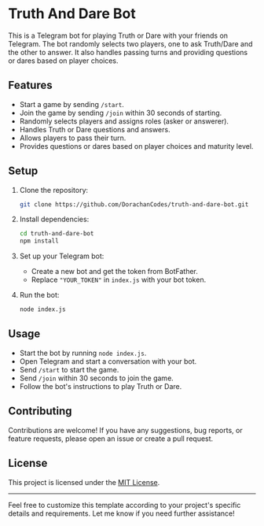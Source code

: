 # Truth And Dare Bot

This is a Telegram bot for playing Truth or Dare with your friends on Telegram. The bot randomly selects two players, one to ask Truth/Dare and the other to answer. It also handles passing turns and providing questions or dares based on player choices.

## Features

- Start a game by sending `/start`.
- Join the game by sending `/join` within 30 seconds of starting.
- Randomly selects players and assigns roles (asker or answerer).
- Handles Truth or Dare questions and answers.
- Allows players to pass their turn.
- Provides questions or dares based on player choices and maturity level.

## Setup

1. Clone the repository:

    ```bash
    git clone https://github.com/DorachanCodes/truth-and-dare-bot.git
    ```

2. Install dependencies:

    ```bash
    cd truth-and-dare-bot
    npm install
    ```

3. Set up your Telegram bot:

    - Create a new bot and get the token from BotFather.
    - Replace `"YOUR_TOKEN"` in `index.js` with your bot token.

4. Run the bot:

    ```bash
    node index.js
    ```

## Usage

- Start the bot by running `node index.js`.
- Open Telegram and start a conversation with your bot.
- Send `/start` to start the game.
- Send `/join` within 30 seconds to join the game.
- Follow the bot's instructions to play Truth or Dare.

## Contributing

Contributions are welcome! If you have any suggestions, bug reports, or feature requests, please open an issue or create a pull request.

## License

This project is licensed under the [MIT License](LICENSE).

---

Feel free to customize this template according to your project's specific details and requirements. Let me know if you need further assistance!
